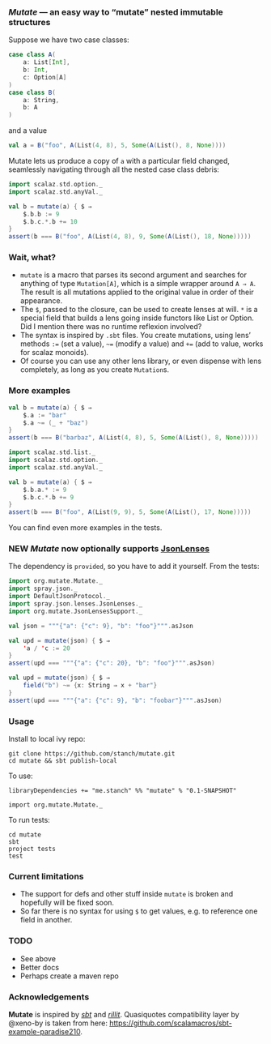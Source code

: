 ### *Mutate* — an easy way to “mutate” nested immutable structures

Suppose we have two case classes:
```scala
case class A(
    a: List[Int],
    b: Int,
    c: Option[A]
)
case class B(
    a: String,
    b: A
)
```
and a value
```scala
val a = B("foo", A(List(4, 8), 5, Some(A(List(), 8, None))))
```
Mutate lets us produce a copy of ```a``` with a particular field changed,
seamlessly navigating through all the nested case class debris:
```scala
import scalaz.std.option._
import scalaz.std.anyVal._

val b = mutate(a) { $ ⇒
    $.b.b := 9
    $.b.c.*.b += 10
}
assert(b === B("foo", A(List(4, 8), 9, Some(A(List(), 18, None)))))
```
### Wait, what?

* ```mutate``` is a macro that parses its second argument and searches for anything of type ```Mutation[A]```, which is
a simple wrapper around ```A ⇒ A```. The result is all mutations applied to the original value in order of their appearance.
* The ```$```, passed to the closure, can be used to create lenses at will. ```*``` is a special field that builds
a lens going inside functors like List or Option. Did I mention there was no runtime reflexion involved?
* The syntax is inspired by ```.sbt``` files. You create mutations, using lens’ methods ```:=``` (set a value),
```~=``` (modify a value) and ```+=``` (add to value, works for scalaz monoids).
* Of course you can use any other lens library, or even dispense with lens completely, as long as you create ```Mutation```s.

### More examples
```scala
val b = mutate(a) { $ ⇒
    $.a := "bar"
    $.a ~= (_ + "baz")
}
assert(b === B("barbaz", A(List(4, 8), 5, Some(A(List(), 8, None)))))
```
```scala
import scalaz.std.list._
import scalaz.std.option._
import scalaz.std.anyVal._

val b = mutate(a) { $ ⇒
    $.b.a.* := 9
    $.b.c.*.b += 9
}
assert(b === B("foo", A(List(9, 9), 5, Some(A(List(), 17, None)))))
```
You can find even more examples in the tests.

### **NEW** *Mutate* now optionally supports [JsonLenses](https://github.com/jrudolph/json-lenses)

The dependency is ```provided```, so you have to add it yourself.
From the tests:
```scala
import org.mutate.Mutate._
import spray.json._
import DefaultJsonProtocol._
import spray.json.lenses.JsonLenses._
import org.mutate.JsonLensesSupport._

val json = """{"a": {"c": 9}, "b": "foo"}""".asJson

val upd = mutate(json) { $ ⇒
    'a / 'c := 20
}
assert(upd === """{"a": {"c": 20}, "b": "foo"}""".asJson)

val upd = mutate(json) { $ ⇒
    field("b") ~= {x: String ⇒ x + "bar"}
}
assert(upd === """{"a": {"c": 9}, "b": "foobar"}""".asJson)
```

### Usage

Install to local ivy repo:
```
git clone https://github.com/stanch/mutate.git
cd mutate && sbt publish-local
```
To use:
```
libraryDependencies += "me.stanch" %% "mutate" % "0.1-SNAPSHOT"
```
```
import org.mutate.Mutate._
```
To run tests:
```
cd mutate
sbt
project tests
test
```

### Current limitations

* The support for defs and other stuff inside ```mutate``` is broken and hopefully will be fixed soon.
* So far there is no syntax for using ```$``` to get values, e.g. to reference one field in another.

### TODO

* See above
* Better docs
* Perhaps create a maven repo

### Acknowledgements

**Mutate** is inspired by [*sbt*](http://www.scala-sbt.org/release/docs/Getting-Started/Basic-Def.html#how-build-sbt-defines-settings) and [*rillit*](https://github.com/akisaarinen/rillit). Quasiquotes compatibility layer
by @xeno-by is taken from here: https://github.com/scalamacros/sbt-example-paradise210.
